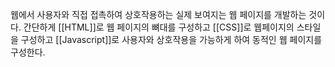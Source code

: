웹에서 사용자와 직접 접촉하여 상호작용하는 실제 보여지는 웹 페이지를 개발하는 것이다.
간단하게
[[HTML]]로 웹 페이지의 뼈대를 구성하고
[[CSS]]로 웹페이지의 스타일을 구성하고
[[Javascript]]로 사용자와 상호작용을 가능하게 하여 동적인 웹 페이지를 구성한다.

